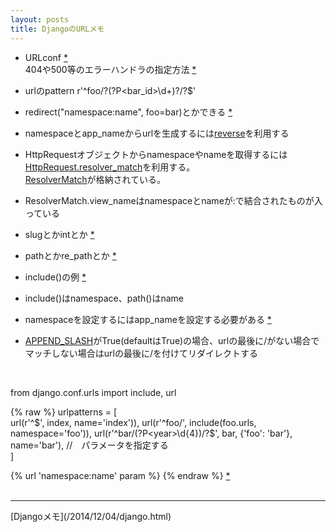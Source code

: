 ```yaml
---
layout: posts
title: DjangoのURLメモ 
---
```

* URLconf [\*](https://docs.djangoproject.com/en/stable/topics/http/urls/#example)   
404や500等のエラーハンドラの指定方法 [\*](https://docs.djangoproject.com/en/1.10/topics/http/views/#customizing-error-views)    

* urlのpattern  r'^foo/?(?P<bar_id>\d+)?/?$'
   
* redirect("namespace:name", foo=bar)とかできる [*](https://docs.djangoproject.com/en/stable/topics/http/shortcuts/#examples) 

* namespaceとapp_nameからurlを生成するには[reverse](https://docs.djangoproject.com/en/stable/ref/urlresolvers/#reverse)を利用する

* HttpRequestオブジェクトからnamespaceやnameを取得するには[HttpRequest.resolver_match](https://docs.djangoproject.com/en/stable/ref/request-response/#django.http.HttpRequest.resolver_match)を利用する。   
[ResolverMatch](https://docs.djangoproject.com/en/stable/ref/urlresolvers/#django.core.urlresolvers.ResolverMatch)が格納されている。   

* ResolverMatch.view_nameはnamespaceとnameが:で結合されたものが入っている    

* slugとかintとか [\*](https://docs.djangoproject.com/en/2.0/topics/http/urls/#path-converters)  

* pathとかre_pathとか [\*](https://docs.djangoproject.com/en/2.0/ref/urls/#module-django.urls.conf)

* include()の例 [\*](https://docs.djangoproject.com/en/2.0/topics/http/urls/#including-other-urlconfs)

* include()はnamespace、path()はname

* namespaceを設定するにはapp_nameを設定する必要がある [\*](https://docs.djangoproject.com/en/2.0/topics/http/urls/#namespaces-and-include)  
* [APPEND_SLASH](https://docs.djangoproject.com/en/stable/ref/settings/#append-slash)がTrue(defaultはTrue)の場合、urlの最後に/がない場合でマッチしない場合はurlの最後に/を付けてリダイレクトする

<br>


from django.conf.urls import include, url

{% raw %}
urlpatterns = [  
    url(r'^$', index, name='index')),  
    url(r'^foo/', include(foo.urls, namespace='foo')),  
    url(r'^bar/(?P<year>\d{4})/?$', bar, {'foo': 'bar'}, name='bar'), //　パラメータを指定する  
]

{% url 'namespace:name' param %}
{% endraw %}
[\*](https://docs.djangoproject.com/en/1.10/topics/http/urls/#passing-extra-options-to-view-functions)  
<br/>
<hr/>
[Djangoメモ](/2014/12/04/django.html)
